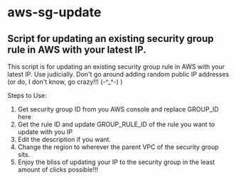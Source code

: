 # aws-sg-update
Script for updating an existing security group rule in AWS with your latest IP.
---------------------------
This script is for updating an existing security group rule in AWS with your latest IP. Use judicially.
Don't go around adding random public IP addresses (or do, I don't know, go crazy!!! (-^_^-) )          

Steps to Use:                                                                                          
1. Get security group ID from you AWS console and replace GROUP_ID here                                
2. Get the rule ID and update GROUP_RULE_ID of the rule you want to update with you IP                 
3. Edit the description if you want.                                                                   
4. Change the region to wherever the parent VPC of the security group sits.                            
5. Enjoy the bliss of updating your IP to the security group in the least amount of clicks possible!!! 
